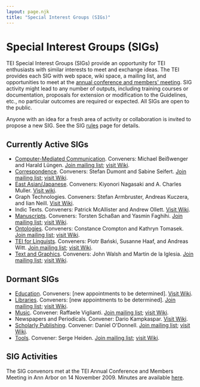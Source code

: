 ```yaml
---
layout: page.njk
title: "Special Interest Groups (SIGs)"
---
```

# Special Interest Groups (SIGs)
TEI Special Interest Groups (SIGs) provide an opportunity for TEI enthusiasts with similar interests to meet and exchange ideas. The TEI provides each SIG with web space, wiki space, a mailing list, and opportunities to meet at the [annual conference and members' meeting](/Membership/Meetings/ "annual conference and members' meeting"). SIG activity might lead to any number of outputs, including training courses or documentation, proposals for extension or modification to the Guidelines, etc., no particular outcomes are required or expected. All SIGs are open to the public.


Anyone with an idea for a fresh area of activity or collaboration is invited to propose a new SIG. See the SIG [rules](/Activities/SIG/rules.xml "rules") page for details.



Currently Active SIGs
---------------------


* [Computer-Mediated Communication](/Activities/SIG/CMC/ "Computer-Mediated Communication"). Conveners: Michael Beißwenger and Harald Lüngen. [Join mailing list](https://groups.google.com/d/forum/tei-cmc "Join mailing list"); [visit Wiki](https://wiki.tei-c.org/index.php/SIG:Computer-Mediated_Communication "visit Wiki").
* [Correspondence](/Activities/SIG/Correspondence/ "Correspondence"). Conveners: Stefan Dumont and Sabine Seifert. [Join mailing list](https://listserv.brown.edu/archives/cgi-bin/wa?A0=TEI-CORRESP-SIG "Join mailing list"); [visit Wiki](https://wiki.tei-c.org/index.php/SIG:Correspondence "visit Wiki").
* [East Asian/Japanese](/Activities/SIG/EastAsian/ "East Asian/Japanese"). Conveners: Kiyonori Nagasaki and A. Charles Muller. [Visit wiki](https://wiki.tei-c.org/index.php/SIG:East_Asian "Visit wiki").
* Graph Technologies. Conveners: Stefan Armbruster, Andreas Kuczera, and Iian Neill. [Visit Wiki](https://wiki.tei-c.org/index.php/SIG:GraphTechnologies).
* Indic Texts. Conveners: Patrick McAllister and Andrew Ollett. [Visit Wiki](https://wiki.tei-c.org/index.php/SIG:IndicTexts "Visit Wiki").
* [Manuscripts](/Activities/SIG/Manuscript/ "Manuscripts"). Conveners: Torsten Schaßan and Yasmin Faghihi. [Join mailing list](https://listserv.brown.edu/archives/cgi-bin/wa?SUBED1=tei-ms-sig&A=1 "Join mailing list"); [visit Wiki](https://wiki.tei-c.org/index.php/SIG:MSS "visit Wiki").
* [Ontologies](/Activities/SIG/Ontologies/ "Ontologies"). Conveners: Constance Crompton and Kathryn Tomasek. [Join mailing list](https://listserv.brown.edu/cgi-bin/wa?SUBED1=TEI-ONTO-SIG&A=1 "Join mailing list"); [visit Wiki](https://wiki.tei-c.org/index.php/SIG:Ontologies "visit Wiki").
* [TEI for Linguists](/activities/sig/tei-for-linguists/ "TEI for Linguists"). Conveners: Piotr Bański, Susanne Haaf, and Andreas Witt. [Join mailing list](https://listserv.brown.edu/archives/cgi-bin/wa?A0=TEI-LINGUISTICS "Join mailing list"); [visit Wiki](https://wiki.tei-c.org/index.php/SIG:TEI_for_Linguists "visit Wiki").
* [Text and Graphics](/Activities/SIG/Graphics/ "Text and Graphics"). Conveners: John Walsh and Martin de la Iglesia. [Join mailing list](https://listserv.brown.edu/?A0=TEI-GRAPHICS-SIG "Join mailing list"); [visit Wiki](https://wiki.tei-c.org/index.php/SIG:Text%26Graphic "visit Wiki").




Dormant SIGs
------------


* [Education](/Activities/SIG/Education/ "Education"). Conveners: [new appointments to be determined]. [Visit Wiki](https://wiki.tei-c.org/index.php/SIG:Education "visit Wiki").
* [Libraries](/Activities/SIG/Libraries/ "Libraries"). Conveners: [new appointments to be determined]. [Join mailing list](https://iulist.indiana.edu/sympa/info/teilib-l "Join mailing list"); [visit Wiki](https://wiki.tei-c.org/index.php/SIG:Libraries "visit Wiki").
* [Music](/Activities/SIG/Music/ "Music"). Convener: Raffaele Viglianti. [Join mailing list](https://listserv.brown.edu/archives/cgi-bin/wa?SUBED1=TEI-MUSIC-SIG&A=1 "Join mailing list"); [visit Wiki](https://wiki.tei-c.org/index.php/SIG:Music "visit Wiki").
* Newspapers and Periodicals. Convener: Dario Kampkaspar. [Visit Wiki](https://www.tei-c.org/Activities/SIG/ "Visit Wiki").
* [Scholarly Publishing](/Activities/SIG/Publishing/ "Scholarly Publishing"). Convener: Daniel O'Donnell. [Join mailing list](https://listserv.brown.edu/?SUBED1=TEI-PUB-SIG&A=1 "Join mailing list"); [visit Wiki](https://wiki.tei-c.org/index.php/SIG:Scholarly_Publishing "visit Wiki").
* [Tools](/Activities/SIG/Tools/ "Tools"). Convener: Serge Heiden. [Join mailing list](https://listserv.brown.edu/?SUBED1=tei-tools-sig&A=1 "Join mailing list"); [visit Wiki](https://wiki.tei-c.org/index.php/SIG:Tools "visit Wiki").


SIG Activities
--------------


The SIG convenors met at the TEI Annual Conference and Members Meeting in Ann Arbor on 14 November 2009. Minutes are available [here](/Activities/SIG/SIGminutes2009.xml "here").
